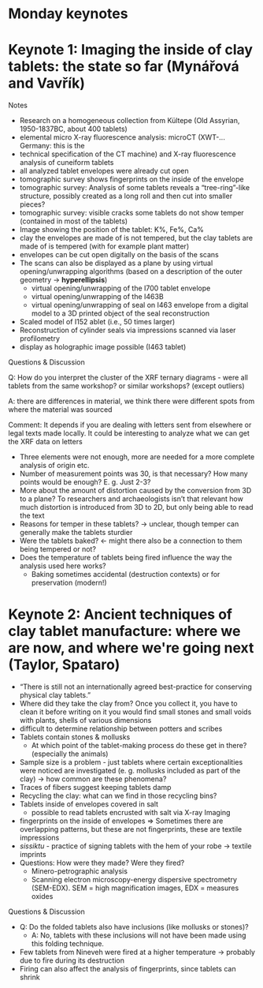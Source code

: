 # Monday keynotes

# **Keynote 1**: Imaging the inside of clay tablets: the state so far (Mynářová and Vavřík)

Notes



* Research on a homogeneous collection from Kültepe (Old Assyrian, 1950-1837BC, about 400 tablets)
* elemental micro X-ray fluorescence analysis: microCT (XWT-... Germany: this is the 
* technical specification of the CT machine) and X-ray fluorescence analysis of cuneiform tablets
* all analyzed tablet envelopes were already cut open
* tomographic survey shows fingerprints on the inside of the envelope
* tomographic survey: Analysis of some tablets reveals a “tree-ring”-like structure, possibly created as a long roll and then cut into smaller pieces?
* tomographic survey: visible cracks  some tablets do not show temper (contained in most of the tablets)
* Image showing the position of the tablet: K%, Fe%, Ca%
* clay the envelopes are made of is not tempered, but the clay tablets are made of is tempered (with for example plant matter)
* envelopes can be cut open digitally on the basis of the scans
* The scans can also be displayed as a plane by using virtual opening/unwrapping algorithms (based on a description of the outer geometry -> **hyperellipsis**)
    * virtual opening/unwrapping of the I700 tablet envelope
    * virtual opening/unwrapping of the I463B
    * virtual opening/unwrapping of seal on I463 envelope  from a digital model to a 3D printed object of the seal reconstruction
* Scaled model of I152 ablet (i.e., 50 times larger)
* Reconstruction of cylinder seals via impressions scanned via laser profilometry
* display as holographic image possible (I463 tablet)

Questions & Discussion

Q: How do you interpret the cluster of the XRF ternary diagrams - were all tablets from the same workshop? or similar workshops? (except outliers)

A: there are differences in material, we think there were different spots from where the material was sourced

Comment: It depends if you are dealing with letters sent from elsewhere or legal texts made locally. It could be interesting to analyze what we can get the XRF data on letters



* Three elements were not enough, more are needed for a more complete analysis of origin etc.
* Number of measurement points was 30, is that necessary? How many points would be enough? E. g. Just 2-3?
* More about the amount of distortion caused by the conversion from 3D to a plane? To researchers and archaeologists isn’t that relevant how much distortion is introduced from 3D to 2D, but only being able to read the text
* Reasons for temper in these tablets? -> unclear, though temper can generally make the tablets sturdier
* Were the tablets baked? <- might there also be a connection to them being tempered or not?
* Does the temperature of tablets being fired influence the way the analysis used here works?
    * Baking sometimes accidental (destruction contexts) or for preservation (modern!)


# **Keynote 2**: Ancient techniques of clay tablet manufacture: where we are now, and where we're going next (Taylor, Spataro)



* “There is still not an internationally agreed best-practice for conserving physical clay tablets.”
* Where did they take the clay from? Once you collect it, you have to clean it before writing on it  you would find small stones and small voids with plants, shells of various dimensions
* difficult to determine relationship between potters and scribes
* Tablets contain stones & mollusks
    * At which point of the tablet-making process do these get in there? (especially the animals)
* Sample size is a problem - just tablets where certain exceptionalities were noticed are investigated (e. g. mollusks included as part of the clay) -> how common are these phenomena?
* Traces of fibers suggest keeping tablets damp
* Recycling the clay: what can we find in those recycling bins?
* Tablets inside of envelopes covered in salt
    * possible to read tablets encrusted with salt via X-ray Imaging
* fingerprints on the inside of envelopes => Sometimes there are overlapping patterns, but these are not fingerprints, these are textile impressions
* _sissiktu_ - practice of signing tablets with the hem of your robe -> textile imprints
* Questions: How were they made? Were they fired? 
    * Minero-petrographic analysis
    * Scanning electron microscopy-energy dispersive spectrometry (SEM-EDX). SEM = high magnification images, EDX = measures oxides

Questions & Discussion



* Q: Do the folded tablets also have inclusions (like mollusks or stones)?
    * A: No, tablets with these inclusions will not have been made using this folding technique.
* Few tablets from Nineveh were fired at a higher temperature -> probably due to fire during its destruction
* Firing can also affect the analysis of fingerprints, since tablets can shrink
